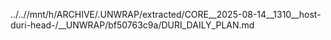 ../..//mnt/h/ARCHIVE/.UNWRAP/extracted/CORE__2025-08-14__1310__host-duri-head-/__UNWRAP/bf50763c9a/DURI_DAILY_PLAN.md